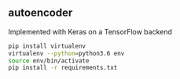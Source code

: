 ## autoencoder

Implemented with Keras on a TensorFlow backend

```bash
pip install virtualenv
virtualenv --python=python3.6 env
source env/bin/activate
pip install -r requirements.txt
```
